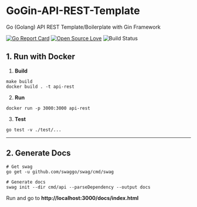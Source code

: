 # GoGin-API-REST-Template
Go (Golang) API REST Template/Boilerplate with Gin Framework

[![Go Report Card](https://goreportcard.com/badge/github.com/antonioalfa22/GoGin-API-REST-Template)](https://goreportcard.com/report/github.com/antonioalfa22/GoGin-API-REST-Template)
[![Open Source Love](https://badges.frapsoft.com/os/mit/mit.svg?v=102)](https://github.com/ellerbrock/open-source-badge/)
![Build Status](https://travis-ci.com/antonioalfa22/GoGin-API-REST-Template.svg?branch=master)


## 1. Run with Docker

1. **Build**

```shell script
make build
docker build . -t api-rest
```

2. **Run**

```shell script
docker run -p 3000:3000 api-rest
```

3. **Test**

```shell script
go test -v ./test/...
```

_______

## 2. Generate Docs

```shell script
# Get swag
go get -u github.com/swaggo/swag/cmd/swag

# Generate docs
swag init --dir cmd/api --parseDependency --output docs
```

Run and go to **http://localhost:3000/docs/index.html**
